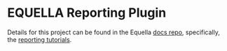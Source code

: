 # EQUELLA Reporting Plugin
Details for this project can be found in the Equella [docs repo](https://equella.github.io/), specifically, the [reporting tutorials](https://github.com/equella/equella.github.io/tree/master/tutorials/reporting).
